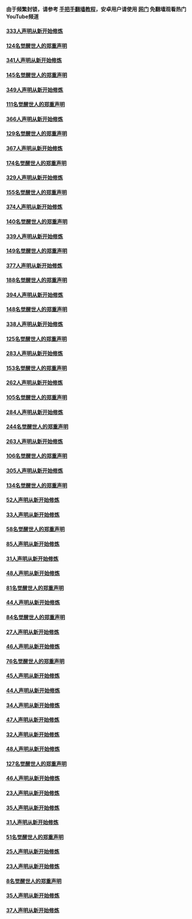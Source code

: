 #### 由于频繁封锁，请参考 [手把手翻墙教程](https://github.com/gfw-breaker/guides/wiki/)，安卓用户请使用 [网门](https://github.com/gfw-breaker/nogfw/blob/master/dl.md?t=07030701) 免翻墙观看热门YouTube频道 

#### [333人声明从新开始修炼](../pages/91/427525.md?t=07030701) 

#### [124名觉醒世人的郑重声明](../pages/91/427524.md?t=07030701) 

#### [341人声明从新开始修炼](../pages/91/427255.md?t=07030701) 

#### [145名觉醒世人的郑重声明](../pages/91/427254.md?t=07030701) 

#### [349人声明从新开始修炼](../pages/91/426969.md?t=07030701) 

#### [111名觉醒世人的郑重声明](../pages/91/426968.md?t=07030701) 

#### [366人声明从新开始修炼](../pages/91/426737.md?t=07030701) 

#### [129名觉醒世人的郑重声明](../pages/91/426736.md?t=07030701) 

#### [367人声明从新开始修炼](../pages/91/426421.md?t=07030701) 

#### [174名觉醒世人的郑重声明](../pages/91/426420.md?t=07030701) 

#### [329人声明从新开始修炼](../pages/91/426139.md?t=07030701) 

#### [155名觉醒世人的郑重声明](../pages/91/426138.md?t=07030701) 

#### [374人声明从新开始修炼](../pages/91/425811.md?t=07030701) 

#### [140名觉醒世人的郑重声明](../pages/91/425810.md?t=07030701) 

#### [339人声明从新开始修炼](../pages/91/425690.md?t=07030701) 

#### [149名觉醒世人的郑重声明](../pages/91/425689.md?t=07030701) 

#### [377人声明从新开始修炼](../pages/91/424867.md?t=07030701) 

#### [188名觉醒世人的郑重声明](../pages/91/424866.md?t=07030701) 

#### [394人声明从新开始修炼](../pages/91/423914.md?t=07030701) 

#### [148名觉醒世人的郑重声明](../pages/91/423913.md?t=07030701) 

#### [338人声明从新开始修炼](../pages/91/423540.md?t=07030701) 

#### [125名觉醒世人的郑重声明](../pages/91/423539.md?t=07030701) 

#### [283人声明从新开始修炼](../pages/91/423296.md?t=07030701) 

#### [153名觉醒世人的郑重声明](../pages/91/423295.md?t=07030701) 

#### [262人声明从新开始修炼](../pages/91/423004.md?t=07030701) 

#### [105名觉醒世人的郑重声明](../pages/91/423003.md?t=07030701) 

#### [284人声明从新开始修炼](../pages/91/422707.md?t=07030701) 

#### [244名觉醒世人的郑重声明](../pages/91/422706.md?t=07030701) 

#### [263人声明从新开始修炼](../pages/91/422553.md?t=07030701) 

#### [106名觉醒世人的郑重声明](../pages/91/422552.md?t=07030701) 

#### [305人声明从新开始修炼](../pages/91/422153.md?t=07030701) 

#### [134名觉醒世人的郑重声明](../pages/91/422152.md?t=07030701) 

#### [52人声明从新开始修炼](../pages/91/421846.md?t=07030701) 

#### [33人声明从新开始修炼](../pages/91/421804.md?t=07030701) 

#### [58名觉醒世人的郑重声明](../pages/91/421845.md?t=07030701) 

#### [85人声明从新开始修炼](../pages/91/421769.md?t=07030701) 

#### [31人声明从新开始修炼](../pages/91/421763.md?t=07030701) 

#### [48人声明从新开始修炼](../pages/91/421605.md?t=07030701) 

#### [81名觉醒世人的郑重声明](../pages/91/421656.md?t=07030701) 

#### [44人声明从新开始修炼](../pages/91/421544.md?t=07030701) 

#### [84名觉醒世人的郑重声明](../pages/91/421543.md?t=07030701) 

#### [27人声明从新开始修炼](../pages/91/421465.md?t=07030701) 

#### [46人声明从新开始修炼](../pages/91/421454.md?t=07030701) 

#### [76名觉醒世人的郑重声明](../pages/91/421453.md?t=07030701) 

#### [45人声明从新开始修炼](../pages/91/421452.md?t=07030701) 

#### [44人声明从新开始修炼](../pages/91/421422.md?t=07030701) 

#### [34人声明从新开始修炼](../pages/91/421322.md?t=07030701) 

#### [47人声明从新开始修炼](../pages/91/421264.md?t=07030701) 

#### [32人声明从新开始修炼](../pages/91/421225.md?t=07030701) 

#### [48人声明从新开始修炼](../pages/91/421202.md?t=07030701) 

#### [127名觉醒世人的郑重声明](../pages/91/421224.md?t=07030701) 

#### [46人声明从新开始修炼](../pages/91/421203.md?t=07030701) 

#### [23人声明从新开始修炼](../pages/91/421138.md?t=07030701) 

#### [35人声明从新开始修炼](../pages/91/421122.md?t=07030701) 

#### [31人声明从新开始修炼](../pages/91/421081.md?t=07030701) 

#### [51名觉醒世人的郑重声明](../pages/91/421080.md?t=07030701) 

#### [25人声明从新开始修炼](../pages/91/421020.md?t=07030701) 

#### [23人声明从新开始修炼](../pages/91/420884.md?t=07030701) 

#### [8名觉醒世人的郑重声明](../pages/91/420883.md?t=07030701) 

#### [35人声明从新开始修炼](../pages/91/420809.md?t=07030701) 

#### [37人声明从新开始修炼](../pages/91/420766.md?t=07030701) 

